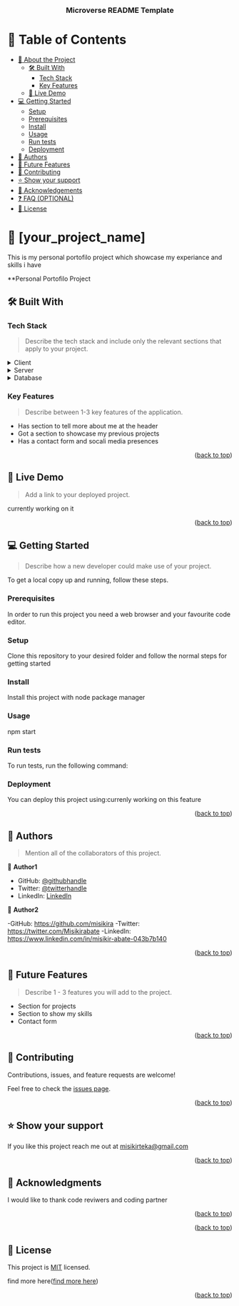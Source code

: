 <a name="readme-top"></a>

<!--
HOW TO USE:
This is an example of how you may give instructions on setting up your project locally.

Modify this file to match your project and remove sections that don't apply.

REQUIRED SECTIONS:
- Table of Contents
- About the Project
  - Built With
  - Live Demo
- Getting Started
- Authors
- Future Features
- Contributing
- Show your support
- Acknowledgements
- License

OPTIONAL SECTIONS:
- FAQ

After you're finished please remove all the comments and instructions!
-->

<div align="center">
  
  <br/>

  <h3><b>Microverse README Template</b></h3>

</div>

<!-- TABLE OF CONTENTS -->

# 📗 Table of Contents

- [📖 About the Project](#about-project)
  - [🛠 Built With](#built-with)
    - [Tech Stack](#tech-stack)
    - [Key Features](#key-features)
  - [🚀 Live Demo](#live-demo)
- [💻 Getting Started](#getting-started)
  - [Setup](#setup)
  - [Prerequisites](#prerequisites)
  - [Install](#install)
  - [Usage](#usage)
  - [Run tests](#run-tests)
  - [Deployment](#triangular_flag_on_post-deployment)
- [👥 Authors](#authors)
- [🔭 Future Features](#future-features)
- [🤝 Contributing](#contributing)
- [⭐️ Show your support](#support)
- [🙏 Acknowledgements](#acknowledgements)
- [❓ FAQ (OPTIONAL)](#faq)
- [📝 License](#license)

<!-- PROJECT DESCRIPTION -->

# 📖 [your_project_name] <a name="about-project"></a>

This is my personal portofilo project which showcase my experiance and skills i have

**Personal Portofilo Project

## 🛠 Built With <a name="built-with"></a>

### Tech Stack <a name="tech-stack"></a>

> Describe the tech stack and include only the relevant sections that apply to your project.

<details>
  <summary>Client</summary>
  <ul>
    this project only uses css and html
  </ul>
</details>

<details>
  <summary>Server</summary>
  <ul>
    currently working on it
  </ul>
</details>

<details>
<summary>Database</summary>
  <ul>
    currently working on it
  </ul>
</details>

<!-- Features -->

### Key Features <a name="key-features"></a>

> Describe between 1-3 key features of the application.

- Has section to tell more about me at the header
- Got a section to showcase my previous projects
- Has a contact form and socali media presences 

<p align="right">(<a href="#readme-top">back to top</a>)</p>

<!-- LIVE DEMO -->

## 🚀 Live Demo <a name="live-demo"></a>

> Add a link to your deployed project.

currently working on it

<p align="right">(<a href="#readme-top">back to top</a>)</p>

<!-- GETTING STARTED -->

## 💻 Getting Started <a name="getting-started"></a>

> Describe how a new developer could make use of your project.

To get a local copy up and running, follow these steps.

### Prerequisites

In order to run this project you need a web browser and your favourite code editor.

<!--
Example command:

```sh
 npx stylelint "**/*.{css,scss}" for checking styling issues
```
 -->

### Setup

Clone this repository to your desired folder and follow the normal steps for getting started

<!--
Example commands:

```sh
  cd my-folder
  git clone git@github.com:misikira/Portofilo-Mobile-First.git
```
--->

### Install

Install this project with node package manager 

<!--
Example command:

```sh
  cd my-project
  npm init -y
```
--->

### Usage
npm start

<!--
Example command:

```sh
  rails server
```
--->

### Run tests

To run tests, run the following command:

<!--
Example command:

```sh
 npx stylelint "**/*.{css,scss}"
npx hint .
```
--->

### Deployment

You can deploy this project using:currenly working on this feature

<!--
Example:

```sh

```
 -->

<p align="right">(<a href="#readme-top">back to top</a>)</p>

<!-- AUTHORS -->

## 👥 Authors <a name="authors"></a>

> Mention all of the collaborators of this project.

👤 **Author1**

- GitHub: [@githubhandle](https://github.com/githubhandle)
- Twitter: [@twitterhandle](https://twitter.com/twitterhandle)
- LinkedIn: [LinkedIn](https://linkedin.com/in/linkedinhandle)

👤 **Author2**

-GitHub: https://github.com/misikira
-Twitter: https://twitter.com/Misikirabate
-LinkedIn: https://www.linkedin.com/in/misikir-abate-043b7b140

<p align="right">(<a href="#readme-top">back to top</a>)</p>

<!-- FUTURE FEATURES -->

## 🔭 Future Features <a name="future-features"></a>

> Describe 1 - 3 features you will add to the project.

- Section for projects
- Section to show my skills 
- Contact form

<p align="right">(<a href="#readme-top">back to top</a>)</p>

<!-- CONTRIBUTING -->

## 🤝 Contributing <a name="contributing"></a>

Contributions, issues, and feature requests are welcome!

Feel free to check the [issues page](../../issues/).

<p align="right">(<a href="#readme-top">back to top</a>)</p>

<!-- SUPPORT -->

## ⭐️ Show your support <a name="support"></a>


If you like this project reach me out at misikirteka@gmail.com

<p align="right">(<a href="#readme-top">back to top</a>)</p>

<!-- ACKNOWLEDGEMENTS -->

## 🙏 Acknowledgments <a name="acknowledgements"></a>

I would like to thank code reviwers and coding partner

<p align="right">(<a href="#readme-top">back to top</a>)</p>

<!-- FAQ (optional) -->


<p align="right">(<a href="#readme-top">back to top</a>)</p>

<!-- LICENSE -->

## 📝 License <a name="license"></a>

This project is [MIT](./LICENSE) licensed.

find more here(<a href="https://choosealicense.com/licenses/mit/">find more here</a>)

<p align="right">(<a href="#readme-top">back to top</a>)</p>
